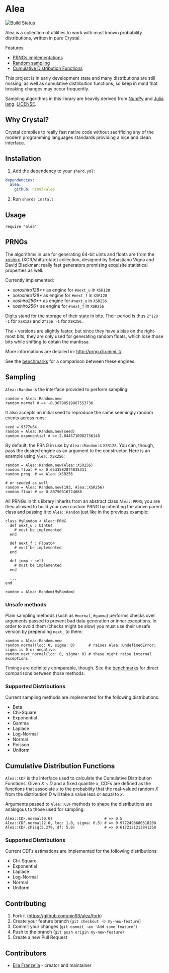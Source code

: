 # Alea

[![Build Status](https://travis-ci.org/nin93/alea.svg?branch=master)](https://travis-ci.org/nin93/alea)

Alea is a collection of utilities to work with most known probability distributions,
written in pure Crystal.

Features:
  * [PRNGs implementations](#PRNGs)
  * [Random sampling](#sampling)
  * [Cumulative Distribution Functions](#cumulative-distribution-functions)

This project is in early development state and many distributions are still missing, as well as cumulative distribution functions, so keep in mind that breaking changes may occur frequently.

Sampling algorithms in this library are heavily derived from [NumPy](https://github.com/numpy/numpy) and [Julia lang](https://github.com/JuliaLang/julia). [LICENSE](https://github.com/nin93/alea/tree/master/LICENSE).

## Why Crystal?
Crystal compiles to really fast native code without sacrificing any of the modern
programming languages standards providing a nice and clean interface.

## Installation

1. Add the dependency to your `shard.yml`:

  ```yaml
  dependencies:
    alea:
      github: nin93/alea
  ```

2. Run `shards install`

## Usage

```crystal
require "alea"
```

## PRNGs

The algorithms in use for generating 64-bit uints and floats are from the [xoshiro](http://prng.di.unimi.it/) (XOR/shift/rotate) collection, designed by Sebastiano Vigna and David Blackman: really fast generators promising exquisite statistical properties as well.

Currently implemented:
  - *xoroshiro128++* as engine for `#next_u` in `XSR128`
  - *xoroshiro128+* as engine for `#next_f` in `XSR128`
  - *xoshiro256++* as engine for `#next_u` in `XSR256`
  - *xoshiro256+* as engine for `#next_f` in `XSR256`

Digits stand for the storage of their state in bits.
Their period is thus `2^128 -1` for `XSR128` and `2^256 -1` for `XSR256`.

The `+` versions are slightly faster, but since they have a bias on the right-most bits, they are only used for generating random floats, which lose those bits while shifting to obtain the mantissa.

More informations are detailed in: http://prng.di.unimi.it/.

See the [benchmarks](https://github.com/nin93/alea/tree/master/benchmarks) for a comparison between these engines.

## Sampling
`Alea::Random` is the interface provided to perform sampling:
```crystal
random = Alea::Random.new
random.normal # => -0.36790519967553736
```
It also accepts an initial seed to reproduce the same seemingly random events across runs:
```crystal
seed = 9377u64
random = Alea::Random.new(seed)
random.exponential # => 2.8445710982736148
```
By default, the PRNG in use by `Alea::Random` is `XSR128`. You can, though, pass the desired engine as an argument to the constructor. Here is an example using `Alea::XSR256`:
```crystal
random = Alea::Random.new(Alea::XSR256)
random.float # => 0.6533582874035311
random.prng  # => Alea::XSR256

# or seeded as well
random = Alea::Random.new(193, Alea::XSR256)
random.float # => 0.80750616724688
```
All PRNGs in this library inherits from an abstract class `Alea::PRNG`; you are then allowed to build your own custom PRNG by inheriting the above parent class and passing it to `Alea::Random` just like in the previous example:

```crystal
class MyRandom < Alea::PRNG
  def next_u : UInt64
    # must be implemented
  end

  def next_f : Float64
    # must be implemented
  end

  def jump : self
    # must be implemented
  end

  ...
end

random = Alea::Random(MyRandom)
```

### Unsafe methods

Plain sampling methods (such as `#normal`, `#gamma`) performs checks over arguments passed to prevent bad data generation or inner exceptions.
In order to avoid them (checks might be slow) you must use their unsafe version by prepending `next_` to them:

```crystal
random = Alea::Random.new
random.normal(loc: 0, sigma: 0)      # raises Alea::UndefinedError: sigma is 0 or negative.
random.next_normal(loc: 0, sigma: 0) # these might raise internal exceptions.
```

Timings are definitely comparable, though. See the [benchmarks](https://github.com/nin93/alea/tree/master/benchmarks) for direct comparisons between those methods.

### Supported Distributions

Current sampling methods are implemented for the following distributions:
  - Beta
  - Chi-Square
  - Exponential
  - Gamma
  - Laplace
  - Log-Normal
  - Normal
  - Poisson
  - Uniform

## Cumulative Distribution Functions

`Alea::CDF` is the interface used to calculate the Cumulative Distribution Functions.
Given *X* ~ *D* and a fixed quantile *x*, CDFs are defined as the functions that associate *x* to the probability that the real-valued random *X* from the distribution *D* will take a value less or equal to *x*.

Arguments passed to `Alea::CDF` methods to shape the distributions are analogous to those used for sampling:

```crystal
Alea::CDF.normal(0.0)                       # => 0.5
Alea::CDF.normal(2.0, loc: 1.0, sigma: 0.5) # => 0.9772498680518208
Alea::CDF.chisq(5.279, df: 5.0)             # => 0.6172121213841358
```

### Supported Distributions

Current CDFs estimations are implemented for the following distributions:
  - Chi-Square
  - Exponential
  - Laplace
  - Log-Normal
  - Normal
  - Uniform

## Contributing

1. Fork it (<https://github.com/nin93/alea/fork>)
2. Create your feature branch (`git checkout -b my-new-feature`)
3. Commit your changes (`git commit -am 'Add some feature'`)
4. Push to the branch (`git push origin my-new-feature`)
5. Create a new Pull Request

## Contributors

- [Elia Franzella](https://github.com/nin93) - creator and maintainer
